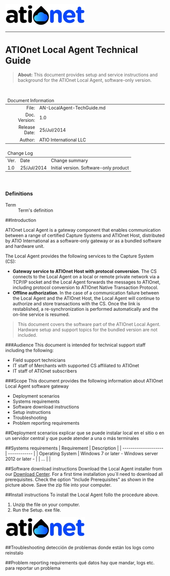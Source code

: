 ![ationetlogo](/Content/Images/ATIOnetLogo_250x70.png) 

***

# ATIOnet Local Agent Technical Guide

> **About:** This document provides setup and service instructions and background for the ATIOnet Local Agent, software-only version.    	

</br>

<table>
	<thead>
		<tr>
			<td colspan="2" class="tablehead">Document Information</td>
		</tr>
	</thead>
	<tfoot>
		<td colspan="2"> </td>
	</tfoot>
	<tbody>
		<tr>
			<td width="20%" class="rowhead" align="right">File:</td>
			<td>AN-LocalAgent-TechGuide.md</td>
		</tr>
		<tr>
			<td align="right">Doc. Version:</td>
			<td>1.0</td>
		</tr>
		<tr>
			<td align="right">Release Date:</td>
			<td>25/Jul/2014</td>
		</tr>
		<tr>
			<td align="right">Author:</td>
			<td>ATIO International LLC</td>
		</tr>
	</tbody>
</table>

<table>
     <thead>
          <tr>
          	<td colspan="3">Change Log</td>
          </tr>
     </thead>
     <tfoot>
          <td colspan="3"> </td>
     </tfoot>
     <tbody>
        <tr>
          	<td>Ver.</td>
            <td>Date</td>
            <td>Change summary</td>
        </tr>
        <!-- Insert a table row like this for each version -->
        <tr>
          	<td>1.0</td>
          	<td>25/Jul/2014</td>
          	<td>Initial version. Software-only product</td>
        </tr>
        <!-- End of version table row -->
     </tbody>
</table>
</br>

<!-- ###Table of Content -->


<!-- Optional Terms & Definition section -->
        
### Definitions	

<dl>
  <dt>Term</dt>
  <dd>Term's definition</dd>
</dl>

<!-- Content starts here -->
##Introduction

ATIOnet Local Agent is a gateway component that enables communication between a range of certified Capture Systems and ATIOnet Host, distributed by ATIO International as a software-only gateway or as a bundled software and hardware unit. 

The Local Agent provides the following services to the Capture System (CS):

- **Gateway service to ATIOnet Host with protocol conversion**. The CS connects to the Local Agent on a local or remote private network via a TCP/IP socket and the Local Agent forwards the messages to ATIOnet, including protocol conversion to ATIOnet Native Transaction Protocol.
- **Offline authorization**. In the case of a communication failure between the Local Agent and the ATIOnet Host, the Local Agent will continue to authorize and store transactions with the CS. Once the link is restablished, a re-synchronization is performed automatically and the on-line service is resumed.

> This document covers the software part of the ATIOnet Local Agent. Hardware setup and support topics for the bundled version are not included.

###Audience
This document is intended for technical support staff including the following:

- Field support technicians
- IT staff of Merchants with supported CS affiliated to ATIOnet
- IT staff of ATIOnet subscribers

###Scope
This document provides the following information about ATIOnet Local Agent software gateway

- Deployment scenarios
- Systems requirements
- Software download instructions
- Setup instructions
- Troubleshooting
- Problem reporting requirements

##Deployment scenarios
explicar que se puede instalar local en el sitio o en un servidor central y que puede atender a una o más terminales

##Systems requirements
| Requirement          | Description        |
| -------------------- | ------------       |
| Operating System     | Windows 7 or later - Windows server 2012 or later - |
| ...                      |                    |

##Software download instructions
Download the Local Agent installer from our [Download Center](http://vm-atioapps1.cloudapp.net/downloadcenter).
For a first time installation you´ll need to download all prerequisites. Check the option "Include Prerequisites" as shown in the picture above.
Save the zip file into your computer.

##Install instructions
To install the Local Agent follo the procedure above.

1. Unzip the file on your computer.
2. Run the Setup. exe file.

![inst_1](/Content/Images/ATIOnetLogo_250x70.png)


##Troubleshooting
detección de problemas
donde están los logs
como reinstalo

##Problem reporting requirements
qué datos hay que mandar, logs etc. para reportar un problema
